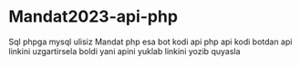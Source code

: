 # Mandat2023-api-php
 Sql phpga mysql ulisiz 
 Mandat php esa bot kodi api php api kodi botdan api linkini uzgartirsela boldi yani apini yuklab linkini yozib quyasla
 
